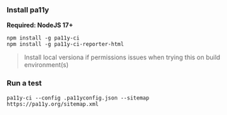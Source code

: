 ### Install pa11y

**Required: NodeJS 17+**

```
npm install -g pa11y-ci
npm install -g pa11y-ci-reporter-html
```

> Install local versiona if permissions issues when trying this on build environment(s)

### Run a test

`pa11y-ci --config .pa11yconfig.json --sitemap https://pa11y.org/sitemap.xml`